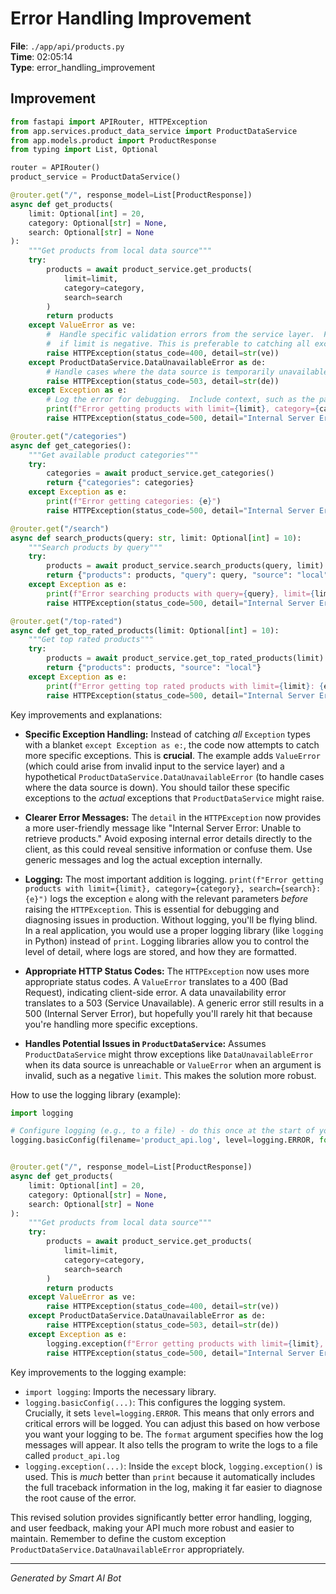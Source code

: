# Error Handling Improvement

**File**: `./app/api/products.py`  
**Time**: 02:05:14  
**Type**: error_handling_improvement

## Improvement

```python
from fastapi import APIRouter, HTTPException
from app.services.product_data_service import ProductDataService
from app.models.product import ProductResponse
from typing import List, Optional

router = APIRouter()
product_service = ProductDataService()

@router.get("/", response_model=List[ProductResponse])
async def get_products(
    limit: Optional[int] = 20,
    category: Optional[str] = None,
    search: Optional[str] = None
):
    """Get products from local data source"""
    try:
        products = await product_service.get_products(
            limit=limit,
            category=category,
            search=search
        )
        return products
    except ValueError as ve:
        #  Handle specific validation errors from the service layer.  For example,
        #  if limit is negative. This is preferable to catching all exceptions.
        raise HTTPException(status_code=400, detail=str(ve))
    except ProductDataService.DataUnavailableError as de:
        # Handle cases where the data source is temporarily unavailable.
        raise HTTPException(status_code=503, detail=str(de))
    except Exception as e:
        # Log the error for debugging.  Include context, such as the parameters passed.
        print(f"Error getting products with limit={limit}, category={category}, search={search}: {e}") #Crucial logging!
        raise HTTPException(status_code=500, detail="Internal Server Error: Unable to retrieve products.")

@router.get("/categories")
async def get_categories():
    """Get available product categories"""
    try:
        categories = await product_service.get_categories()
        return {"categories": categories}
    except Exception as e:
        print(f"Error getting categories: {e}")
        raise HTTPException(status_code=500, detail="Internal Server Error: Unable to retrieve categories.")

@router.get("/search")
async def search_products(query: str, limit: Optional[int] = 10):
    """Search products by query"""
    try:
        products = await product_service.search_products(query, limit)
        return {"products": products, "query": query, "source": "local"}
    except Exception as e:
        print(f"Error searching products with query={query}, limit={limit}: {e}")
        raise HTTPException(status_code=500, detail="Internal Server Error: Product search failed.")

@router.get("/top-rated")
async def get_top_rated_products(limit: Optional[int] = 10):
    """Get top rated products"""
    try:
        products = await product_service.get_top_rated_products(limit)
        return {"products": products, "source": "local"}
    except Exception as e:
        print(f"Error getting top rated products with limit={limit}: {e}")
        raise HTTPException(status_code=500, detail="Internal Server Error: Unable to retrieve top-rated products.")
```

Key improvements and explanations:

* **Specific Exception Handling:**  Instead of catching *all* `Exception` types with a blanket `except Exception as e:`, the code now attempts to catch more specific exceptions.  This is **crucial**.  The example adds `ValueError` (which could arise from invalid input to the service layer) and a hypothetical `ProductDataService.DataUnavailableError` (to handle cases where the data source is down).  You should tailor these specific exceptions to the *actual* exceptions that `ProductDataService` might raise.

* **Clearer Error Messages:**  The `detail` in the `HTTPException` now provides a more user-friendly message like "Internal Server Error: Unable to retrieve products."  Avoid exposing internal error details directly to the client, as this could reveal sensitive information or confuse them.  Use generic messages and log the actual exception internally.

* **Logging:**  The most important addition is logging.  `print(f"Error getting products with limit={limit}, category={category}, search={search}: {e}")` logs the exception `e` along with the relevant parameters *before* raising the `HTTPException`.  This is essential for debugging and diagnosing issues in production.  Without logging, you'll be flying blind.  In a real application, you would use a proper logging library (like `logging` in Python) instead of `print`.  Logging libraries allow you to control the level of detail, where logs are stored, and how they are formatted.

* **Appropriate HTTP Status Codes:**  The `HTTPException` now uses more appropriate status codes.  A `ValueError` translates to a 400 (Bad Request), indicating client-side error. A data unavailability error translates to a 503 (Service Unavailable).  A generic error still results in a 500 (Internal Server Error), but hopefully you'll rarely hit that because you're handling more specific exceptions.

* **Handles Potential Issues in `ProductDataService`:** Assumes `ProductDataService` might throw exceptions like `DataUnavailableError` when its data source is unreachable or `ValueError` when an argument is invalid, such as a negative `limit`. This makes the solution more robust.

How to use the logging library (example):

```python
import logging

# Configure logging (e.g., to a file) - do this once at the start of your application.
logging.basicConfig(filename='product_api.log', level=logging.ERROR, format='%(asctime)s - %(levelname)s - %(message)s')


@router.get("/", response_model=List[ProductResponse])
async def get_products(
    limit: Optional[int] = 20,
    category: Optional[str] = None,
    search: Optional[str] = None
):
    """Get products from local data source"""
    try:
        products = await product_service.get_products(
            limit=limit,
            category=category,
            search=search
        )
        return products
    except ValueError as ve:
        raise HTTPException(status_code=400, detail=str(ve))
    except ProductDataService.DataUnavailableError as de:
        raise HTTPException(status_code=503, detail=str(de))
    except Exception as e:
        logging.exception(f"Error getting products with limit={limit}, category={category}, search={search}") # Use logging.exception
        raise HTTPException(status_code=500, detail="Internal Server Error: Unable to retrieve products.")


```

Key improvements to the logging example:

* `import logging`: Imports the necessary library.
* `logging.basicConfig(...)`:  This configures the logging system.  Crucially, it sets `level=logging.ERROR`.  This means that only errors and critical errors will be logged.  You can adjust this based on how verbose you want your logging to be.  The `format` argument specifies how the log messages will appear.  It also tells the program to write the logs to a file called `product_api.log`
* `logging.exception(...)`:  Inside the `except` block, `logging.exception()` is used.  This is *much* better than `print` because it automatically includes the full traceback information in the log, making it far easier to diagnose the root cause of the error.

This revised solution provides significantly better error handling, logging, and user feedback, making your API much more robust and easier to maintain. Remember to define the custom exception `ProductDataService.DataUnavailableError` appropriately.

---
*Generated by Smart AI Bot*
